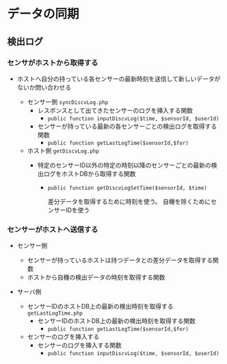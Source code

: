 # データの同期

## 検出ログ

### センサがホストから取得する
- ホストへ自分の持っている各センサーの最新時刻を送信して新しいデータがないか問い合わせる

    - センサー側 `syncDiscvLog.php`
        - レスポンスとして出てきたセンサーのログを挿入する関数
            - `public function inputDiscvLog($time, $sensorId, $userId)`
        - センサーが持っている最新の各センサーごとの検出ログを取得する関数
            - `public function getLastLogTime($sensorId,$for)`
    - ホスト側 `getDiscvLog.php`
        - 特定のセンサーID以外の特定の時刻以降のセンサーごとの最新の検出ログをホストDBから取得する関数

            - `public function getDiscvLogSetTime($sensorId, $time)`

                差分データを取得するために時刻を使う。
                自機を除くためにセンサーIDを使う

### センサーがホストへ送信する

- センサー側
    - センサーが持っているホストは持つデータとの差分データを取得する関数
    - ホストから自機の検出データの時刻を取得する関数

- サーバ側
    - センサーIDのホストDB上の最新の検出時刻を取得する`getLastLogTime.php`
        - センサーIDのホストDB上の最新の検出時刻を取得する関数
            - `public function getLastLogTime($sensorId,$for)`
    - センサーのログを挿入する
        - センサーのログを挿入する関数
            - `public function inputDiscvLog($time, $sensorId, $userId)`